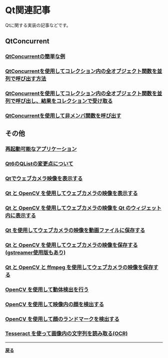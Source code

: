 # Qt関連記事

Qtに関する実装の記事などです。

## QtConcurrent

### **[QtConcurrentの簡単な例](QtConcurrent/QtConcurrent1.md)**

### **[QtConcurrentを使用してコレクション内の全オブジェクト関数を並列で呼び出す方法](QtConcurrent/QtConcurrent2.md)**

### **[QtConcurrentを使用してコレクション内の全オブジェクト関数を並列で呼び出し、結果をコレクションで受け取る](QtConcurrent/QtConcurrent3.md)**

### **[QtConcurrentを使用して非メンバ関数を呼び出す](QtConcurrent/QtConcurrent3.md)**

## その他

### **[再起動可能なアプリケーション](Misc/RebootableApp.md)**

### **[Qt6のQListの変更点について](Misc/Qt6QList.md)**

### **[Qtでウェブカメラ映像を表示する](QtAndVision/DisplayWebcamVideoWidhtQt.md)**

### **[Qt と OpenCV を使用してウェブカメラの映像を表示する](QtAndVision/DisplayWebcamVideoUsingOpenCVwithQt.md)**

### **[Qt と OpenCV を使用してウェブカメラの映像を Qt のウィジェット内に表示する](QtAndVision/DisplayWebcamVideoUsingOpenCVwithQt2.md)**

### **[Qt を使用してウェブカメラの映像を動画ファイルに保存する](QtAndVision/RecordWebcamVideoWithQt.md)**

### **[Qt と OpenCV を使用してウェブカメラの映像を保存する(gstreamer使用版もあり)](QtAndVision/RecordOpenCVVideo.md)**

### **[Qt と OpenCV と ffmpeg を使用してウェブカメラの映像を保存する](QtAndVision/RecordOpenCVVideoUsingFfmpeg.md)**

### **[OpenCV を使用して動体検出を行う](QtAndVision/MotionDetectionUsingOpenCV.md)**

### **[OpenCV を使用して映像内の顔を検出する](QtAndVision/OpenCVFaceDetect.md)**

### **[OpenCV を使用して顔のランドマークを検出する](QtAndVision/OpenCVFaceLandmark.md)**

### **[Tesseract を使って画像内の文字列を読み取る(OCR)](QtAndVision/OcrImage.md)**

***

**[戻る](../index.md)**
